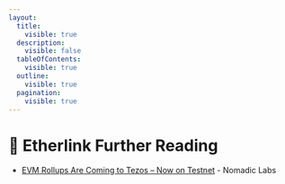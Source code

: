 ```yaml
---
layout:
  title:
    visible: true
  description:
    visible: false
  tableOfContents:
    visible: true
  outline:
    visible: true
  pagination:
    visible: true
---
```


# 📕 Etherlink Further Reading

* [EVM Rollups Are Coming to Tezos – Now on Testnet](https://research-development.nomadic-labs.com/evm-tezos-testnet.html) - Nomadic Labs
